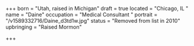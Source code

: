 +++
born = "Utah, raised in Michigan"
draft = true
located = "Chicago, IL "
name = "Daine"
occupation = "Medical Consultant "
portrait = "/v1589332716/Daine_d3td1w.jpg"
status = "Removed from list in 2010"
upbringing = "Raised Mormon"

+++
